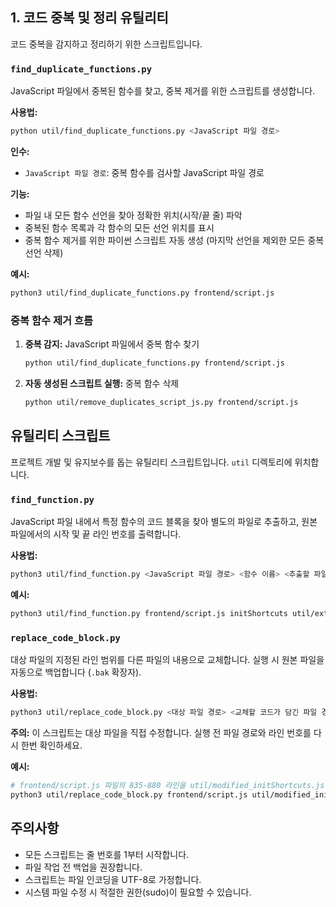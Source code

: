 

## 1. 코드 중복 및 정리 유틸리티

코드 중복을 감지하고 정리하기 위한 스크립트입니다.

### `find_duplicate_functions.py`

JavaScript 파일에서 중복된 함수를 찾고, 중복 제거를 위한 스크립트를 생성합니다.

**사용법:**
```bash
python util/find_duplicate_functions.py <JavaScript 파일 경로>
```

**인수:**
- `JavaScript 파일 경로`: 중복 함수를 검사할 JavaScript 파일 경로

**기능:**
- 파일 내 모든 함수 선언을 찾아 정확한 위치(시작/끝 줄) 파악
- 중복된 함수 목록과 각 함수의 모든 선언 위치를 표시
- 중복 함수 제거를 위한 파이썬 스크립트 자동 생성 (마지막 선언을 제외한 모든 중복 선언 삭제)

**예시:**
```bash
python3 util/find_duplicate_functions.py frontend/script.js
```


### 중복 함수 제거 흐름

1. **중복 감지:** JavaScript 파일에서 중복 함수 찾기
   ```bash
   python util/find_duplicate_functions.py frontend/script.js
   ```

2. **자동 생성된 스크립트 실행:** 중복 함수 삭제
   ```bash
   python util/remove_duplicates_script_js.py frontend/script.js
   ```



## 유틸리티 스크립트

프로젝트 개발 및 유지보수를 돕는 유틸리티 스크립트입니다. `util` 디렉토리에 위치합니다.

### `find_function.py`

JavaScript 파일 내에서 특정 함수의 코드 블록을 찾아 별도의 파일로 추출하고, 원본 파일에서의 시작 및 끝 라인 번호를 출력합니다.

**사용법:**

```bash
python3 util/find_function.py <JavaScript 파일 경로> <함수 이름> <추출할 파일 경로>
```

**예시:**

```bash
python3 util/find_function.py frontend/script.js initShortcuts util/extracted_initShortcuts.js
```

### `replace_code_block.py`

대상 파일의 지정된 라인 범위를 다른 파일의 내용으로 교체합니다. 실행 시 원본 파일을 자동으로 백업합니다 (`.bak` 확장자).

**사용법:**

```bash
python3 util/replace_code_block.py <대상 파일 경로> <교체할 코드가 담긴 파일 경로> <시작 라인> <끝 라인>
```

**주의:** 이 스크립트는 대상 파일을 직접 수정합니다. 실행 전 파일 경로와 라인 번호를 다시 한번 확인하세요.

**예시:**

```bash
# frontend/script.js 파일의 835-880 라인을 util/modified_initShortcuts.js 파일 내용으로 교체
python3 util/replace_code_block.py frontend/script.js util/modified_initShortcuts.js 835 880
```



## 주의사항

- 모든 스크립트는 줄 번호를 1부터 시작합니다.
- 파일 작업 전 백업을 권장합니다.
- 스크립트는 파일 인코딩을 UTF-8로 가정합니다.
- 시스템 파일 수정 시 적절한 권한(sudo)이 필요할 수 있습니다. 